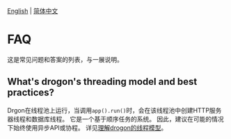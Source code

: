 [English](ENG-FAQ) | [简体中文](CHN-FAQ)

# FAQ

这是常见问题和答案的列表，与一展说明。

## What's drogon's threading model and best practices?

Drgon在线程池上运行，当调用`app().run()`时，会在该线程池中创建HTTP服务器线程和数据库线程。 它是一个基于顺序任务的系统。 因此，建议在可能的情况下始终使用异步API或协程。 详见[理解drogon的线程模型](CHN-FAQ-1-线程模型)。
